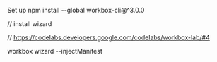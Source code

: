 Set up
npm install --global workbox-cli@^3.0.0

// install wizard

// https://codelabs.developers.google.com/codelabs/workbox-lab/#4

workbox wizard --injectManifest
